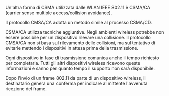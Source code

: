 Un'altra forma di CSMA utilizzata dalle WLAN IEEE 802.11 è CSMA/CA (carrier sense multiple access/collision avoidance).

Il protocollo CMSA/CA adotta un metodo simile al processo CSMA/CD. 

CSMA/CA utilizza tecniche aggiuntive. Negli ambienti wireless potrebbe non essere possibile per un dispositivo rilevare una collisione. Il protocollo CMSA/CA non si basa sul rilevamento delle collisioni, ma sul tentativo di evitarle mettendo i dispositivi in attesa prima della trasmissione. 

Ogni dispositivo in fase di trasmissione comunica anche il tempo richiesto per completarla. Tutti gli altri dispositivi wireless ricevono queste informazioni e sanno per quanto tempo il supporto non sarà disponibile.

Dopo l'invio di un frame 802.11 da parte di un dispositivo wireless, il destinatario genera una conferma per indicare al mittente l'avvenuta ricezione del frame.